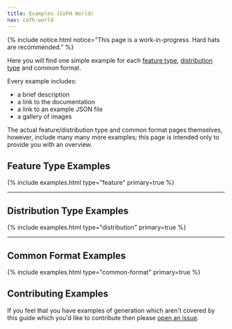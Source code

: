 ```yaml
---
title: Examples (CoFH World)
nav: cofh-world
---
```


{% include notice.html notice="This page is a work-in-progress. Hard hats are recommended." %}

Here you will find one simple example for each [feature type](world-generator-configuration/feature-types/), [distribution type](world-generator-configuration/distribution-types/) and common format.

Every example includes:

- a brief description
- a link to the documentation
- a link to an example JSON file
- a gallery of images

The actual feature/distribution type and common format pages themselves, however, include many many more examples; this page is intended only to provide you with an overview.


## Feature Type Examples

{% include examples.html type="feature" primary=true %}

--------

## Distribution Type Examples

{% include examples.html type="distribution" primary=true %}

--------

## Common Format Examples

{% include examples.html type="common-format" primary=true %}

## Contributing Examples

If you feel that you have examples of generation which aren't covered by this guide which you'd like to contribute then please [open an issue](#).
